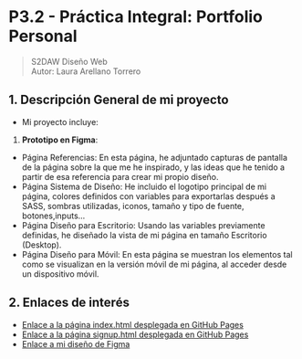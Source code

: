 # P3.2 - Práctica Integral: Portfolio Personal

> S2DAW Diseño Web  
> Autor: Laura Arellano Torrero

## 1. Descripción General de mi proyecto

- Mi proyecto incluye:
1. **Prototipo en Figma**:
- Página Referencias: En esta página, he adjuntado capturas de pantalla de la página sobre la que me he inspirado, y las ideas que he tenido a partir de esa referencia para crear mi propio diseño.
- Página Sistema de Diseño: He incluido el logotipo principal de mi página, colores definidos con variables para exportarlas después a SASS, sombras utilizadas, iconos, tamaño y tipo de fuente, botones,inputs...
- Página Diseño para Escritorio: Usando las variables previamente definidas, he diseñado la vista de mi página en tamaño Escritorio (Desktop).
- Página Diseño para Móvil: En esta página se muestran los elementos tal como se visualizan en la versión móvil de mi página, al acceder desde un dispositivo móvil.
  

## 2. Enlaces de interés

- [Enlace a la página index.html desplegada en GitHub Pages](https://lauraare.github.io/FigmaProyecto/)
- [Enlace a la página signup.html desplegada en GitHub Pages](https://lauraare.github.io/FigmaProyecto/signup.html)
- [Enlace a mi diseño de Figma](https://www.figma.com/design/ZDwMb97vcApUEoOLD4AJM1/IndexHippie?node-id=2-4&t=jGlHrGRulASnYZt8-1)
